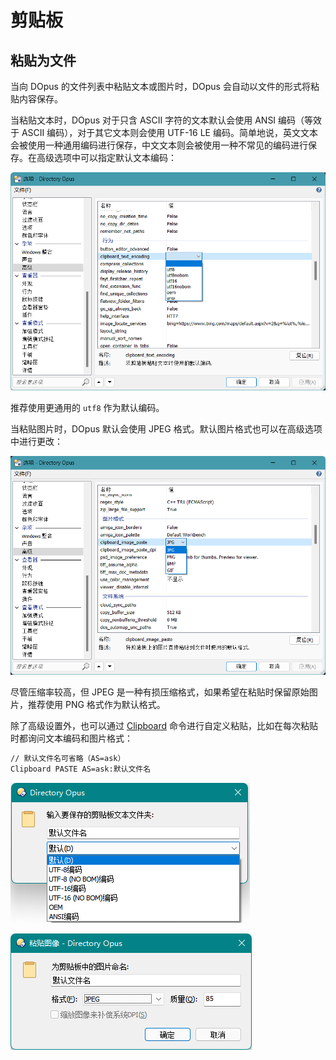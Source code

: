 # 剪贴板
## 粘贴为文件
当向 DOpus 的文件列表中粘贴文本或图片时，DOpus 会自动以文件的形式将粘贴内容保存。

当粘贴文本时，DOpus 对于只含 ASCII 字符的文本默认会使用 ANSI 编码（等效于 ASCII 编码），对于其它文本则会使用 UTF-16 LE 编码。简单地说，英文文本会被使用一种通用编码进行保存，中文文本则会被使用一种不常见的编码进行保存。在高级选项中可以指定默认文本编码：

![](images/剪贴板-文本编码.png)

推荐使用更通用的 `utf8` 作为默认编码。

当粘贴图片时，DOpus 默认会使用 JPEG 格式。默认图片格式也可以在高级选项中进行更改：

![](images/剪贴板-图片格式.png)

尽管压缩率较高，但 JPEG 是一种有损压缩格式，如果希望在粘贴时保留原始图片，推荐使用 PNG 格式作为默认格式。

除了高级设置外，也可以通过 [Clipboard](../命令/内置命令/Clipboard.md) 命令进行自定义粘贴，比如在每次粘贴时都询问文本编码和图片格式：
```cmd
// 默认文件名可省略（AS=ask）
Clipboard PASTE AS=ask:默认文件名
```

![](../命令/内置命令/images/Clipboard%20AS=ask%20文本.png)

![](../命令/内置命令/images/Clipboard%20AS=ask%20图片.png)